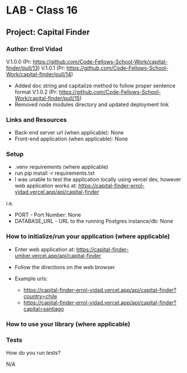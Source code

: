 # LAB - Class 16

## Project: Capital Finder

### Author: Errol Vidad
V.1.0.0 (Pr: https://github.com/Code-Fellows-School-Work/capital-finder/pull/13)
V.1.0.1 (Pr: https://github.com/Code-Fellows-School-Work/capital-finder/pull/14)
  - Added doc string and capitalize method to follow proper sentence format
V.1.0.2 (Pr: https://github.com/Code-Fellows-School-Work/capital-finder/pull/15)
  - Removed node modules directory and updated deployment link 

### Links and Resources
- Back-end server url (when applicable): None
- Front-end application (when applicable): None

### Setup
- .venv requirements (where applicable)
- run pip install -r requirements.txt
- I was unable to test the application locally using vercel dev, however web application works at: https://capital-finder-errol-vidad.vercel.app/api/capital-finder

i.e.

- PORT - Port Number: None
- DATABASE_URL - URL to the running Postgres instance/db: None

### How to initialize/run your application (where applicable)

- Enter web application at: https://capital-finder-umber.vercel.app/api/capital-finder
- Follow the directions on the web browser

- Example urls:
  - https://capital-finder-errol-vidad.vercel.app/api/capital-finder?country=chile
  - https://capital-finder-errol-vidad.vercel.app/api/capital-finder?capital=santiago

### How to use your library (where applicable)
### Tests
How do you run tests?

N/A
